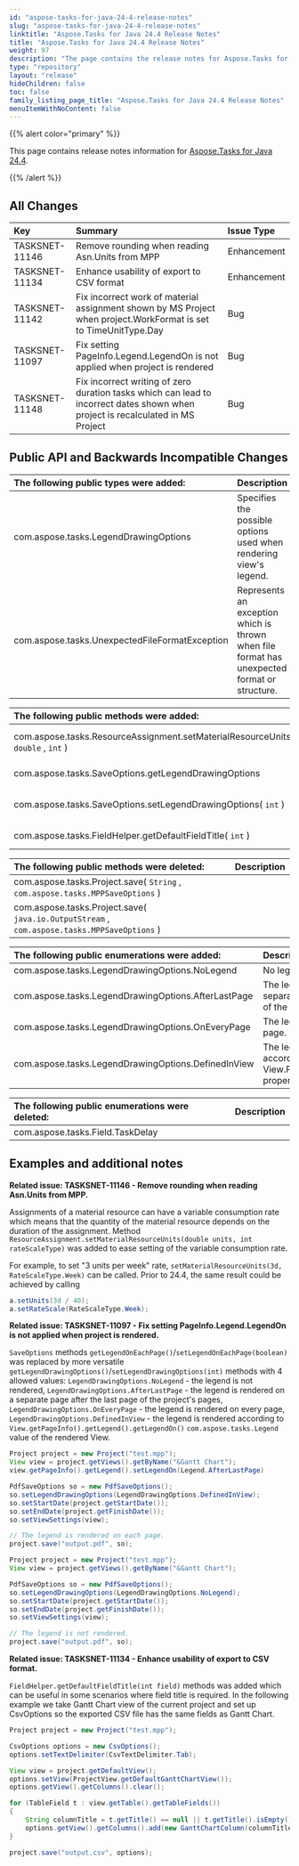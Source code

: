 ```yaml
---
id: "aspose-tasks-for-java-24-4-release-notes"
slug: "aspose-tasks-for-java-24-4-release-notes"
linktitle: "Aspose.Tasks for Java 24.4 Release Notes"
title: "Aspose.Tasks for Java 24.4 Release Notes"
weight: 97
description: "The page contains the release notes for Aspose.Tasks for Java 24.4."
type: "repository"
layout: "release"
hideChildren: false
toc: false
family_listing_page_title: "Aspose.Tasks for Java 24.4 Release Notes"
menuItemWithNoContent: false
---
```


{{% alert color="primary" %}} 

This page contains release notes information for [Aspose.Tasks for Java 24.4](https://releases.aspose.com/tasks/java/24-4/).

{{% /alert %}}

## **All Changes**

|**Key**|**Summary**|**Issue Type**|
| :- | :- | :- |
| TASKSNET-11146 | Remove rounding when reading Asn.Units from MPP | Enhancement |
| TASKSNET-11134 | Enhance usability of export to CSV format | Enhancement |
| TASKSNET-11142 | Fix incorrect work of material assignment shown by MS Project when project.WorkFormat is set to TimeUnitType.Day | Bug |
| TASKSNET-11097 | Fix setting PageInfo.Legend.LegendOn is not applied when project is rendered | Bug |
| TASKSNET-11148 | Fix incorrect writing of zero duration tasks which can lead to incorrect dates shown when project is recalculated in MS Project | Bug |

## **Public API and Backwards Incompatible Changes**

|**The following public types were added:**|**Description**|
| :- | :- |
| com.aspose.tasks.LegendDrawingOptions | Specifies the possible options used when rendering view's legend. |
| com.aspose.tasks.UnexpectedFileFormatException | Represents an exception which is thrown when file format has unexpected format or structure. |

|**The following public methods were added:**|**Description**|
| :- | :- |
| com.aspose.tasks.ResourceAssignment.setMaterialResourceUnits( `double` , `int` ) | Sets units for assignment of a material resource with variable material consumption. |
| com.aspose.tasks.SaveOptions.getLegendDrawingOptions | Gets a value which define how to render a legend. |
| com.aspose.tasks.SaveOptions.setLegendDrawingOptions( `int` ) | Sets a value which define how to render a legend. Default value is `LegendDrawingOptions.OnEveryPage`. |
| com.aspose.tasks.FieldHelper.getDefaultFieldTitle( `int` ) | Returns a default title of the specific field. |

|**The following public methods were deleted:**|**Description**|
| :- | :- |
| com.aspose.tasks.Project.save( `String` , `com.aspose.tasks.MPPSaveOptions` ) |  |
| com.aspose.tasks.Project.save( `java.io.OutputStream` , `com.aspose.tasks.MPPSaveOptions` ) |  |

|**The following public enumerations were added:**|**Description**|
| :- | :- |
| com.aspose.tasks.LegendDrawingOptions.NoLegend | No legend is rendered. |
| com.aspose.tasks.LegendDrawingOptions.AfterLastPage | The legend is rendered on a separate page after the last page of the project's pages. |
| com.aspose.tasks.LegendDrawingOptions.OnEveryPage | The legend is rendered on every page. |
| com.aspose.tasks.LegendDrawingOptions.DefinedInView | The legend is rendered according to View.PageInfo.Legend.LegendOn property of the rendered View. |

|**The following public enumerations were deleted:**|**Description**|
| :- | :- |
| com.aspose.tasks.Field.TaskDelay |  |


## **Examples and additional notes**

**Related issue: TASKSNET-11146 - Remove rounding when reading Asn.Units from MPP.**

Assignments of a material resource can have a variable consumption rate which means that the quantity of the material resource depends on the duration of the assignment. 
Method `ResourceAssignment.setMaterialResourceUnits(double units, int rateScaleType)` was added to ease setting of the variable consumption rate.

For example, to set "3 units per week" rate, `setMaterialResourceUnits(3d, RateScaleType.Week)` can be called.
Prior to 24.4, the same result could be achieved by calling

```java
a.setUnits(3d / 40);
a.setRateScale(RateScaleType.Week);
```

**Related issue: TASKSNET-11097 - Fix setting PageInfo.Legend.LegendOn is not applied when project is rendered.**

`SaveOptions` methods `getLegendOnEachPage()`/`setLegendOnEachPage(boolean)` was replaced by more versatile `getLegendDrawingOptions()`/`setLegendDrawingOptions(int)` methods with 4 allowed values:
`LegendDrawingOptions.NoLegend` - the legend is not rendered,
`LegendDrawingOptions.AfterLastPage` - the legend is rendered on a separate page after the last page of the project's pages,
`LegendDrawingOptions.OnEveryPage` - the legend is rendered on every page,
`LegendDrawingOptions.DefinedInView` - the legend is rendered according to `View.getPageInfo().getLegend().getLegendOn()` `com.aspose.tasks.Legend` value of the rendered View.

```java
Project project = new Project("test.mpp");
View view = project.getViews().getByName("&Gantt Chart");
view.getPageInfo().getLegend().setLegendOn(Legend.AfterLastPage)

PdfSaveOptions so = new PdfSaveOptions();
so.setLegendDrawingOptions(LegendDrawingOptions.DefinedInView);
so.setStartDate(project.getStartDate());
so.setEndDate(project.getFinishDate());
so.setViewSettings(view);

// The legend is rendered on each page.
project.save("output.pdf", so);
```

```java
Project project = new Project("test.mpp");
View view = project.getViews().getByName("&Gantt Chart");

PdfSaveOptions so = new PdfSaveOptions();
so.setLegendDrawingOptions(LegendDrawingOptions.NoLegend);
so.setStartDate(project.getStartDate());
so.setEndDate(project.getFinishDate());
so.setViewSettings(view);

// The legend is not rendered.
project.save("output.pdf", so);
```


**Related issue: TASKSNET-11134 - Enhance usability of export to CSV format.**

`FieldHelper.getDefaultFieldTitle(int field)` methods was added which can be useful in some scenarios where field title is required.
In the following example we take Gantt Chart view of the current project and set up CsvOptions so the exported CSV file has the same fields as Gantt Chart.

```java
Project project = new Project("test.mpp");

CsvOptions options = new CsvOptions();
options.setTextDelimiter(CsvTextDelimiter.Tab);

View view = project.getDefaultView();
options.setView(ProjectView.getDefaultGanttChartView());
options.getView().getColumns().clear();

for (TableField t : view.getTable().getTableFields())
{
    String columnTitle = t.getTitle() == null || t.getTitle().isEmpty() ? FieldHelper.getDefaultFieldTitle(t.getField()) : t.getTitle();
    options.getView().getColumns().add(new GanttChartColumn(columnTitle, 10, t.getField()));
}

project.save("output.csv", options);
```
